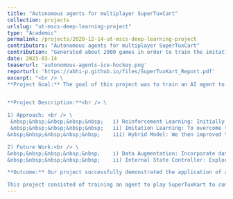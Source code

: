 ```yaml
---
title: "Autonomous agents for multiplayer SuperTuxCart"
collection: projects
urlslug: "ut-mscs-deep-learning-project"
type: "Academic"
permalink: /projects/2020-12-14-ut-mscs-deep-learning-project
contributors: "Autonomous agents for multiplayer SuperTuxCart"
contribution: "Generated about 2000 games in order to train the imitation learning model implementation. Worked on the Q-reinforcement learning algorithm that trained on the imitation model in order to create the final agent"
date: 2023-03-14
teaserurl: 'autonomous-agents-ice-hockey.png'
reporturl: 'https://abhi-p.github.io/files/SuperTuxKart_Report.pdf'
excerpt: "<br /> \
**Project Goal:** The goal of this project was to train an AI agent to play SuperTuxKart, competing with other trained agents in a 2v2 hockey game.<br /> \ <br /> \


**Project Description:**<br /> \

1) Approach: <br /> \ 
 &nbsp;&nbsp;&nbsp;&nbsp;&nbsp;   i) Reinforcement Learning: Initially, we used Q-Learning for training. However, it struggled to learn optimal strategies. <br /> \ 
 &nbsp;&nbsp;&nbsp;&nbsp;&nbsp;   ii) Imitation Learning: To overcome this, we trained the model using imitation learning on winning strategies derived from over 2000 games. <br /> \
&nbsp;&nbsp;&nbsp;&nbsp;&nbsp;    iii) Hybrid Model: We then improved the reinforcement learning model by using the trained imitation model for initialization. This helped further refine the agent's strategy. <br /> \  <br /> \

2) Future Work:<br /> \ 
&nbsp;&nbsp;&nbsp;&nbsp;&nbsp;    i) Data Augmentation: Incorporate data augmentation during training to randomize initialization and improve robustness. <br /> \ 
&nbsp;&nbsp;&nbsp;&nbsp;&nbsp;    ii) Internal State Controller: Explore the design of a hand-crafted internal state controller to compare its effectiveness against AI models.<br /> \ <br /> \

**Outcome:** Our project successfully demonstrated the application of a hybrid approach, combining imitation learning with reinforcement learning, to train an AI agent for SuperTuxKart. The refined agent showed improved performance in minimizing player-puck and puck-goal distances, paving the way for future enhancements and comparative studies with hand-crafted controllers.

This project consisted of training an agent to play SuperTuxKart to compete with the other trained agents in a 2v2 hockey game. Our strategy was to utilize reinforcement learning to minimize the player-puck and puck-goal distance. Our initial attempt at using Q Reinforcement Learning had trouble learning optimal strategies. Imitation Learning was then used to train the model on the winning strategies of over 2000 games. Our reinforcement learning model was then improved by using the imitation model as its initialization in order to further refine the agent's strategy. Future work can involve utilizing data augmentation during training in order to randomize initialization. A hand-crafted internal state controller could also be designed to see if it is superior to the AI models."
---
```

